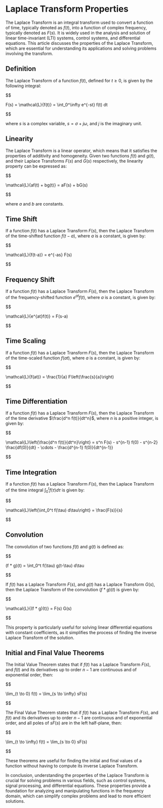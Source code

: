# Laplace Transform Properties

The Laplace Transform is an integral transform used to convert a function of time, typically denoted as $f(t)$, into a function of complex frequency, typically denoted as $F(s)$. It is widely used in the analysis and solution of linear time-invariant (LTI) systems, control systems, and differential equations. This article discusses the properties of the Laplace Transform, which are essential for understanding its applications and solving problems involving the transform.

## Definition

The Laplace Transform of a function $f(t)$, defined for $t \ge 0$, is given by the following integral:


$$

F(s) = \mathcal{L}\{f(t)\} = \int_0^\infty e^{-st} f(t) dt

$$


where $s$ is a complex variable, $s = \sigma + j\omega$, and $j$ is the imaginary unit.

## Linearity

The Laplace Transform is a linear operator, which means that it satisfies the properties of additivity and homogeneity. Given two functions $f(t)$ and $g(t)$, and their Laplace Transforms $F(s)$ and $G(s)$ respectively, the linearity property can be expressed as:


$$

\mathcal{L}\{af(t) + bg(t)\} = aF(s) + bG(s)

$$


where $a$ and $b$ are constants.

## Time Shift

If a function $f(t)$ has a Laplace Transform $F(s)$, then the Laplace Transform of the time-shifted function $f(t-a)$, where $a$ is a constant, is given by:


$$

\mathcal{L}\{f(t-a)\} = e^{-as} F(s)

$$


## Frequency Shift

If a function $f(t)$ has a Laplace Transform $F(s)$, then the Laplace Transform of the frequency-shifted function $e^{at}f(t)$, where $a$ is a constant, is given by:


$$

\mathcal{L}\{e^{at}f(t)\} = F(s-a)

$$


## Time Scaling

If a function $f(t)$ has a Laplace Transform $F(s)$, then the Laplace Transform of the time-scaled function $f(at)$, where $a$ is a constant, is given by:


$$

\mathcal{L}\{f(at)\} = \frac{1}{a} F\left(\frac{s}{a}\right)

$$


## Time Differentiation

If a function $f(t)$ has a Laplace Transform $F(s)$, then the Laplace Transform of the time derivative $\frac{d^n f(t)}{dt^n}$, where $n$ is a positive integer, is given by:


$$

\mathcal{L}\left\{\frac{d^n f(t)}{dt^n}\right\} = s^n F(s) - s^{n-1} f(0) - s^{n-2} \frac{df(0)}{dt} - \cdots - \frac{d^{n-1} f(0)}{dt^{n-1}}

$$


## Time Integration

If a function $f(t)$ has a Laplace Transform $F(s)$, then the Laplace Transform of the time integral $\int_0^t f(\tau) d\tau$ is given by:


$$

\mathcal{L}\left\{\int_0^t f(\tau) d\tau\right\} = \frac{F(s)}{s}

$$


## Convolution

The convolution of two functions $f(t)$ and $g(t)$ is defined as:


$$

(f * g)(t) = \int_0^t f(\tau) g(t-\tau) d\tau

$$


If $f(t)$ has a Laplace Transform $F(s)$, and $g(t)$ has a Laplace Transform $G(s)$, then the Laplace Transform of the convolution $(f * g)(t)$ is given by:


$$

\mathcal{L}\{(f * g)(t)\} = F(s) G(s)

$$


This property is particularly useful for solving linear differential equations with constant coefficients, as it simplifies the process of finding the inverse Laplace Transform of the solution.

## Initial and Final Value Theorems

The Initial Value Theorem states that if $f(t)$ has a Laplace Transform $F(s)$, and $f(t)$ and its derivatives up to order $n-1$ are continuous and of exponential order, then:


$$

\lim_{t \to 0} f(t) = \lim_{s \to \infty} sF(s)

$$


The Final Value Theorem states that if $f(t)$ has a Laplace Transform $F(s)$, and $f(t)$ and its derivatives up to order $n-1$ are continuous and of exponential order, and all poles of $sF(s)$ are in the left half-plane, then:


$$

\lim_{t \to \infty} f(t) = \lim_{s \to 0} sF(s)

$$


These theorems are useful for finding the initial and final values of a function without having to compute its inverse Laplace Transform.

In conclusion, understanding the properties of the Laplace Transform is crucial for solving problems in various fields, such as control systems, signal processing, and differential equations. These properties provide a foundation for analyzing and manipulating functions in the frequency domain, which can simplify complex problems and lead to more efficient solutions.
